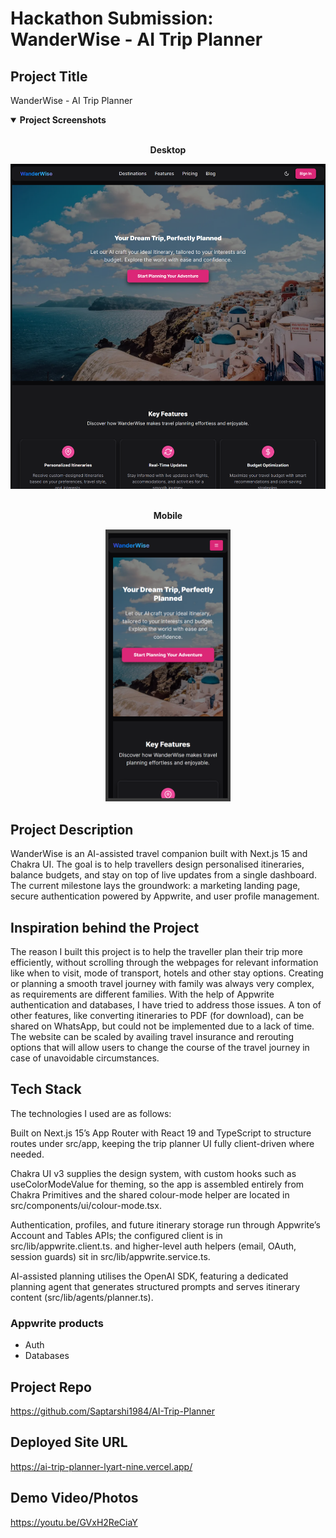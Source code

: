 # Hackathon Submission: WanderWise - AI Trip Planner

## Project Title
WanderWise - AI Trip Planner

<details open>
<summary><b>Project Screenshots</b></summary>
<div align="center">
&nbsp;
<p><b>Desktop</b></p>

  <img src="public/assets/ScreenshotDesktop.png" alt="Project homepage preview" width="600" />
  
</div>
&nbsp;
<div align="center">
  <p><b>Mobile</b></p>

  <img src="public/assets/ScreenshotMobile.png" alt="Project booking flow preview" width="200" />
</div>
</details>


## Project Description    

WanderWise is an AI-assisted travel companion built with Next.js 15 and Chakra UI. The goal is to help travellers design personalised itineraries, 
balance budgets, and stay on top of live updates from a single dashboard. The current milestone lays the groundwork: a marketing landing page, 
secure authentication powered by Appwrite, and user profile management.


## Inspiration behind the Project  

The reason I built this project is to help the traveller plan their trip more efficiently, without scrolling through the webpages for relevant information like when to visit, 
mode of transport, hotels and other stay options. Creating or planning a smooth travel journey with family was always very complex, as requirements are different families. 
With the help of Appwrite authentication and databases, I have tried to address those issues. A ton of other features, like converting itineraries to PDF (for download), 
can be shared on WhatsApp, but could not be implemented due to a lack of time. The website can be scaled by availing travel insurance and rerouting options that will allow
users to change the course of the travel journey in case of unavoidable circumstances.


## Tech Stack    


The technologies I used are as follows:

Built on Next.js 15’s App Router with React 19 and TypeScript to structure routes under src/app, keeping the trip planner UI fully client-driven where needed. 

Chakra UI v3 supplies the design system, with custom hooks such as useColorModeValue for theming, so the app is assembled entirely from Chakra 
Primitives and the shared colour-mode helper are located in src/components/ui/colour-mode.tsx.

Authentication, profiles, and future itinerary storage run through Appwrite’s Account and Tables APIs; the configured client is in src/lib/appwrite.client.ts. 
and higher-level auth helpers (email, OAuth, session guards) sit in src/lib/appwrite.service.ts.

AI-assisted planning utilises the OpenAI SDK, featuring a dedicated planning agent that generates structured prompts and serves itinerary content (src/lib/agents/planner.ts).


### Appwrite products

- Auth
- Databases


## Project Repo  


https://github.com/Saptarshi1984/AI-Trip-Planner

## Deployed Site URL


https://ai-trip-planner-lyart-nine.vercel.app/

## Demo Video/Photos  

https://youtu.be/GVxH2ReCiaY